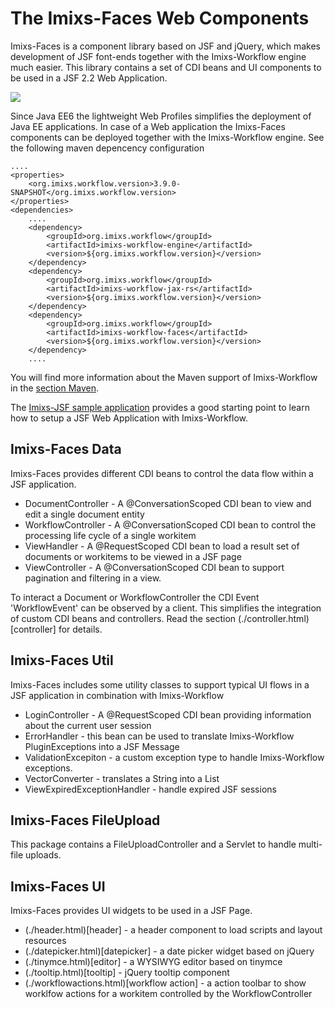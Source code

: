 # The Imixs-Faces Web Components
Imixs-Faces is a component library based on JSF and jQuery, which makes development of JSF font-ends together with the Imixs-Workflow engine much easier. This library contains a set of CDI beans and UI components to be used in a JSF 2.2 Web Application.
 
<img src="../images/webtools/imixs-architecture_web.png"/>
 
Since Java EE6 the lightweight Web Profiles simplifies the deployment of Java EE applications. In case of a Web application the Imixs-Faces components can be deployed together with the Imixs-Workflow engine. See the following maven depencency configuration 


	....
	<properties>
		<org.imixs.workflow.version>3.9.0-SNAPSHOT</org.imixs.workflow.version>
	</properties>
	<dependencies>
		....
		<dependency>
			<groupId>org.imixs.workflow</groupId>
			<artifactId>imixs-workflow-engine</artifactId>
			<version>${org.imixs.workflow.version}</version>
		</dependency>
		<dependency>
			<groupId>org.imixs.workflow</groupId>
			<artifactId>imixs-workflow-jax-rs</artifactId>
			<version>${org.imixs.workflow.version}</version>
		</dependency>
		<dependency>
			<groupId>org.imixs.workflow</groupId>
			<artifactId>imixs-workflow-faces</artifactId>
			<version>${org.imixs.workflow.version}</version>
		</dependency>
		....

You will find more information about the Maven support of Imixs-Workflow in the [section Maven](../maven.html). 

The [Imixs-JSF sample application](../sampleapplication.html) provides a good starting point to learn how to setup a JSF Web Application with Imixs-Workflow.


## Imixs-Faces Data

Imixs-Faces provides different CDI beans to control the data flow within a JSF application. 

 * DocumentController - A @ConversationScoped CDI bean to view and edit a single document entity 
 * WorkflowController - A @ConversationScoped CDI bean to control the processing life cycle of a single workitem
 * ViewHandler - A @RequestScoped CDI bean to load a result set of documents or workitems to be viewed in a JSF page
 * ViewController - A @ConversationScoped CDI bean to support pagination and filtering in a view.
 
To interact a Document or WorkflowController the CDI Event 'WorkflowEvent' can be observed by a client. This simplifies the integration of custom CDI beans and controllers. Read the section (./controller.html)[controller] for details. 

## Imixs-Faces Util

Imixs-Faces includes some utility classes to support typical UI flows in a JSF application in combination with Imixs-Workflow

 * LoginController - A  @RequestScoped CDI bean providing information about the current user session
 * ErrorHandler - this bean can be used to translate Imixs-Workflow PluginExceptions into a JSF Message
 * ValidationExcepiton - a custom exception type to handle Imixs-Workflow exceptions. 
 * VectorConverter - translates a String into a List
 * ViewExpiredExceptionHandler -  handle expired JSF sessions


## Imixs-Faces FileUpload

This package contains a FileUploadController and a Servlet to handle multi-file uploads.


## Imixs-Faces UI

Imixs-Faces provides UI widgets to be used in a JSF Page.

 * (./header.html)[header] - a header component to load scripts and layout resources 
 * (./datepicker.html)[datepicker] - a date picker widget based on jQuery
 * (./tinymce.html)[editor] - a WYSIWYG editor based on tinymce
 * (./tooltip.html)[tooltip] - jQuery tooltip component
 * (./workflowactions.html)[workflow action] - a action toolbar to show worklfow actions for a workitem controlled by the WorkflowController 
    
